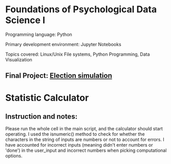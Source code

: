 # Foundations of Psychological Data Science I
Programming language: Python

Primary development environment: Jupyter Notebooks

Topics covered: Linux/Unix File systems, Python Programming, Data Visualization


## Final Project: [Election simulation](final_project/PW_FDS1_Final_Project.ipynb)



# Statistic Calculator

## Instruction and notes:
Please run the whole cell in the main script, and the calculator should start operating.
I used the isnumeric() method to check for whether the characters in the string of inputs are numbers or not to account for errors.
  I have accounted for incorrect inputs (meaning didn't enter numbers or 'done') in the user_input and incorrect numbers when picking computational options. 
